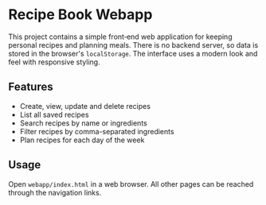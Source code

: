 # Recipe Book Webapp


This project contains a simple front‑end web application for keeping personal recipes and planning meals. There is no backend server, so data is stored in the browser's `localStorage`. The interface uses a modern look and feel with responsive styling.


## Features

- Create, view, update and delete recipes
- List all saved recipes
- Search recipes by name or ingredients
- Filter recipes by comma-separated ingredients
- Plan recipes for each day of the week

## Usage

Open `webapp/index.html` in a web browser. All other pages can be reached through the navigation links.
